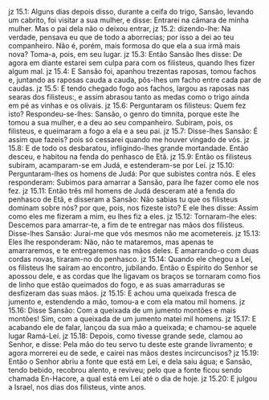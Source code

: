 jz 15.1: Alguns dias depois disso, durante a ceifa do trigo, Sansão, levando um cabrito, foi visitar a sua mulher, e disse: Entrarei na câmara de minha mulher. Mas o pai dela não o deixou entrar,
jz 15.2: dizendo-lhe: Na verdade, pensava eu que de todo a aborrecias; por isso a dei ao teu companheiro. Não é, porém, mais formosa do que ela a sua irmã mais nova? Toma-a, pois, em seu lugar.
jz 15.3: Então Sansão lhes disse: De agora em diante estarei sem culpa para com os filisteus, quando lhes fizer algum mal.
jz 15.4: E Sansão foi, apanhou trezentas raposas, tomou fachos e, juntando as raposas cauda a cauda, pôs-lhes um facho entre cada par de caudas.
jz 15.5: E tendo chegado fogo aos fachos, largou as raposas nas searas dos filisteus:, e assim abrasou tanto as medas como o trigo ainda em pé as vinhas e os olivais.
jz 15.6: Perguntaram os filisteus: Quem fez isto? Respondeu-se-lhes: Sansão, o genro do timnita, porque este lhe tomou a sua mulher, e a deu ao seu companheiro. Subiram, pois, os filisteus, e queimaram a fogo a ela e a seu pai.
jz 15.7: Disse-lhes Sansão: É assim que fazeis? pois só cessarei quando me houver vingado de vós.
jz 15.8: E de todo os desbaratou, infligindo-lhes grande mortandade. Então desceu, e habitou na fenda do penhasco de Etã.
jz 15.9: Então os filisteus subiram, acamparam-se em Judá, e estenderam-se por Leí.
jz 15.10: Perguntaram-lhes os homens de Judá: Por que subistes contra nós. E eles responderam: Subimos para amarrar a Sansão, para lhe fazer como ele nos fez.
jz 15.11: Então três mil homens de Judá desceram até a fenda do penhasco de Etã, e disseram a Sansão: Não sabias tu que os filisteus dominam sobre nós? por que, pois, nos fizeste isto? E ele lhes disse: Assim como eles me fizeram a mim, eu lhes fiz a eles.
jz 15.12: Tornaram-lhe eles: Descemos para amarrar-te, a fim de te entregar nas mãos dos filisteus. Disse-lhes Sansão: Jurai-me que vós mesmos não me acometereis.
jz 15.13: Eles lhe responderam: Não, não te mataremos, mas apenas te amarraremos, e te entregaremos nas mãos deles. E amarrando-o com duas cordas novas, tiraram-no do penhasco.
jz 15.14: Quando ele chegou a Leí, os filisteus lhe saíram ao encontro, jubilando. Então o Espírito do Senhor se apossou dele, e as cordas que lhe ligavam os braços se tornaram como fios de linho que estão queimados do fogo, e as suas amarraduras se desfizeram das suas mãos.
jz 15.15: E achou uma queixada fresca de jumento e, estendendo a mão, tomou-a e com ela matou mil homens.
jz 15.16: Disse Sansão: Com a queixada de um jumento montões e mais montões! Sim, com a queixada de um jumento matei mil homens.
jz 15.17: E acabando ele de falar, lançou da sua mão a queixada; e chamou-se aquele lugar Ramá-Leí.
jz 15.18: Depois, como tivesse grande sede, clamou ao Senhor, e disse: Pela mão do teu servo tu deste este grande livramento; e agora morrerei eu de sede, e cairei nas mãos destes incircuncisos?
jz 15.19: Então o Senhor abriu a fonte que está em Leí, e dela saiu água; e Sansão, tendo bebido, recobrou alento, e reviveu; pelo que a fonte ficou sendo chamada En-Hacore, a qual está em Leí até o dia de hoje.
jz 15.20: E julgou a Israel, nos dias dos filisteus, vinte anos.
